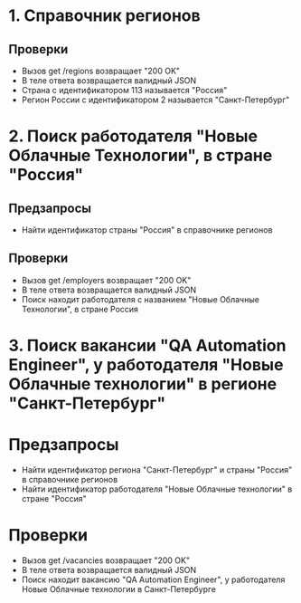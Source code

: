 # 1. Справочник регионов

## Проверки

* Вызов get /regions возвращает "200 OK"
* В теле ответа возвращается валидный JSON
* Страна с идентификатором 113 называется "Россия"
* Регион России с идентификатором 2 называется "Санкт-Петербург"

# 2. Поиск работодателя "Новые Облачные Технологии", в стране "Россия"

## Предзапросы

* Найти идентификатор страны "Россия" в справочнике регионов

## Проверки
* Вызов get /employers возвращает "200 OK"
* В теле ответа возвращается валидный JSON
* Поиск находит работодателя с названием "Новые Облачные Технологии", в стране Россия

# 3. Поиск вакансии "QA Automation Engineer", у работодателя "Новые Облачные технологии" в регионе "Санкт-Петербург"

# Предзапросы

* Найти идентификатор региона "Санкт-Петербург" и страны "Россия" в справочнике регионов
* Найти идентификатор работодателя "Новые Облачные технологии" в стране "Россия"

# Проверки

* Вызов get /vacancies возвращает "200 OK"
* В теле ответа возвращается валидный JSON
* Поиск находит вакансию "QA Automation Engineer", у работодателя Новые Облачные технологии в Санкт-Петербурге
